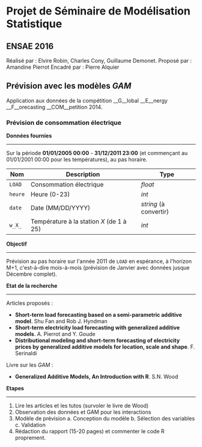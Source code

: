 # Projet de Séminaire de Modélisation Statistique 
## ENSAE 2016

Réalisé par : Elvire Robin, Charles Cony, Guillaume Demonet.
Proposé par : Amandine Pierrot
Encadré par : Pierre Alquier

## Prévision avec les modèles _GAM_

Application aux données de la compétition __G__lobal __E__nergy __F__orecasting __COM__petition 2014.

### Prévision de consommation électrique

__Données fournies__
****

Sur la période __01/01/2005 00:00__ - __31/12/2011 23:00__ (et commençant au 01/01/2001 00:00 pour les températures), au pas horaire.

| Nom | Description | Type |
| --- | --- | --- |
| `LOAD` | Consommation électrique | _float_ |
| `heure` | Heure (0-23) | _int_ |
| `date` | Date (MM/DD/YYYY) | _string_ (à convertir) |
| `w_X_` | Température à la station _X_ (de 1 à 25) | _int_ |

__Objectif__
****

Prévision au pas horaire sur l'année 2011 de `LOAD` en espérance, à l'horizon M+1, c'est-à-dire mois-à-mois (prévision de Janvier avec données jusque Décembre complet).

__Etat de la recherche__
****

Articles proposés :
+ __Short-term load forecasting based on a
semi-parametric additive model__. Shu Fan and Rob J. Hyndman
+ __Short-term electricity load forecasting with
generalized additive models__. A. Pierrot and Y. Goude
+ __Distributional modeling and short-term forecasting of electricity
prices by generalized additive models for location, scale and shape__. F. Serinaldi

Livre sur les _GAM_ :
+ __Generalized Additive Models, An Introduction with R__. S.N. Wood

__Etapes__
****

1. Lire les articles et les tutos (survoler le livre de Wood)
2. Observation des données et GAM pour les interactions
3. Modèle de prévision
    a. Conception du modèle
    b. Sélection des variables
    c. Validation
4. Rédaction du rapport (15-20 pages) et commenter le code R proprement.

